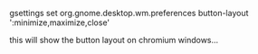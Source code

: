 gsettings set org.gnome.desktop.wm.preferences button-layout ':minimize,maximize,close'

this will show the button layout on chromium windows...
